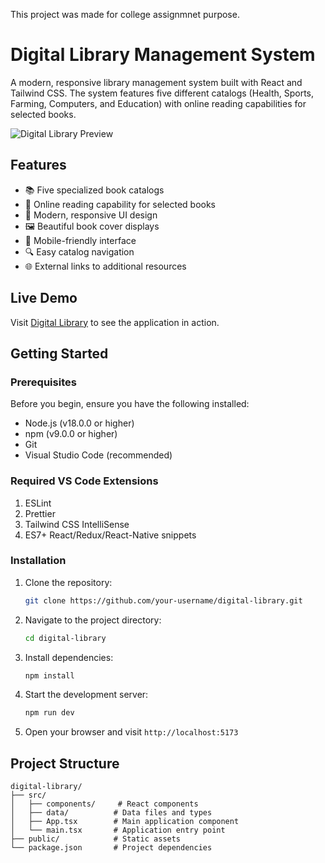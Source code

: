 This project was made for college assignmnet purpose.


# Digital Library Management System

A modern, responsive library management system built with React and Tailwind CSS. The system features five different catalogs (Health, Sports, Farming, Computers, and Education) with online reading capabilities for selected books.

![Digital Library Preview](https://images.unsplash.com/photo-1507842217343-583bb7270b66?w=1200&h=400&fit=crop)

## Features

- 📚 Five specialized book catalogs
- 📖 Online reading capability for selected books
- 🎨 Modern, responsive UI design
- 🖼️ Beautiful book cover displays
- 📱 Mobile-friendly interface
- 🔍 Easy catalog navigation
- 🌐 External links to additional resources

## Live Demo

Visit [Digital Library](https://your-deployment-url.com) to see the application in action.

## Getting Started

### Prerequisites

Before you begin, ensure you have the following installed:
- Node.js (v18.0.0 or higher)
- npm (v9.0.0 or higher)
- Git
- Visual Studio Code (recommended)

### Required VS Code Extensions

1. ESLint
2. Prettier
3. Tailwind CSS IntelliSense
4. ES7+ React/Redux/React-Native snippets

### Installation

1. Clone the repository:
   ```bash
   git clone https://github.com/your-username/digital-library.git
   ```

2. Navigate to the project directory:
   ```bash
   cd digital-library
   ```

3. Install dependencies:
   ```bash
   npm install
   ```

4. Start the development server:
   ```bash
   npm run dev
   ```

5. Open your browser and visit `http://localhost:5173`

## Project Structure

```
digital-library/
├── src/
│   ├── components/     # React components
│   ├── data/          # Data files and types
│   ├── App.tsx        # Main application component
│   └── main.tsx       # Application entry point
├── public/            # Static assets
└── package.json       # Project dependencies
```

